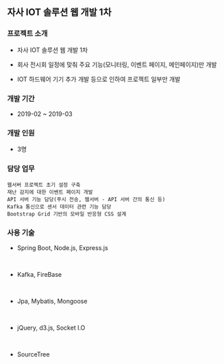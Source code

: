 ## 자사 IOT 솔루션 웹 개발 1차

### 프로젝트 소개 

- 자사 IOT 솔루션 웹 개발 1차

- 회사 전시회 일정에 맞춰 주요 기능(모니터링, 이벤트 페이지, 메인페이지)만 개발

- IOT 하드웨어 기기 추가 개발 등으로 인하여 프로젝트 일부만 개발

### 개발 기간
- 2019-02 ~ 2019-03

### 개발 인원
- 3명

### 담당 업무
```
웹서버 프로젝트 초기 설정 구축
재난 감지에 대한 이벤트 페이지 개발
API 서버 기능 담당(푸시 전송, 웹서버 - API 서버 간의 통신 등)
Kafka 통신으로 센서 데이터 관련 기능 담당
Bootstrap Grid 기반의 모바일 반응형 CSS 설계
```

### 사용 기술
- Spring Boot, Node.js, Express.js
<br>

- Kafka, FireBase
<br>

- Jpa, Mybatis, Mongoose
<br>

- jQuery, d3.js, Socket I.O
<br>

- SourceTree
